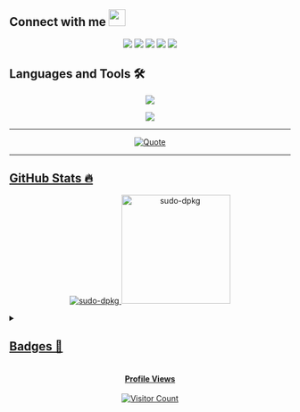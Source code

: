 ## <h2>Connect with me <img src = "https://media.giphy.com/media/DUPJKY0WIbUqYhvW5a/giphy.gif" width = 30px> </h2> 

<p align="center">
	<a href="mailto:adarsh.dev.404@gmail.com"><img src="https://skillicons.dev/icons?i=gmail"></a>
	<a href="https://www.linkedin.com/in/adarsh1601/"><img src="https://skillicons.dev/icons?i=linkedin"></a>
	<a href="https://github.com/sudo-dpkg"><img src="https://skillicons.dev/icons?i=github"></a>
	<a href="https://discord.com/users/sudo.apt#6738"><img src="https://skillicons.dev/icons?i=discord"></a>
	<a href="https://x.com/sudo_dpkg"><img src="https://skillicons.dev/icons?i=twitter"></a>
</p>

## Languages and Tools 🛠️

<p align="center"> <a href="https://github.com/jinx-vi-0"><img src="https://skillicons.dev/icons?i=html,css,js,git,github,nodejs,npm,postman,express,mysql,mongodb,firebase,vite,tailwind,powershell"> </a> </p>
<p align="center"> <a href="https://github.com/jinx-vi-0"><img src="https://skillicons.dev/icons?i=cpp,java,c,sublime,vscode,idea,replit,codepen,netlify,vercel,bots,notion,stackoverflow,windows,ubuntu"> </a> </p>

---

<p align = "center">
	<a href="https://github.com/piyushsuthar/github-readme-quotes"> <img alt = "Quote" src="https://quotes-github-readme.vercel.app/api?type=horizontal&theme=dracula&animation=grow_out_in&quoteCategory=programming">
</p>

---

## GitHub Stats 🔥

<p align="center">
<!--	<img src="https://stats.quira.sh/jinx-vi/github?theme=dark" height="250px"/>
	<img src="https://stats.quira.sh/jinx-vi/languages-over-time?theme=dark" height="250px"/> -->
	
<img src="https://github-readme-stats.vercel.app/api?username=sudo-dpkg&theme=dracula&show_icons=true&hide_border=true&count_private=true" alt="sudo-dpkg" />
<!-- <img src="https://github-readme-streak-stats-swart-eight.vercel.app?user=jinx-vi-0&theme=dracula&hide_border=true" alt="jinx-vi-0" /> -->
<img src="https://github-readme-stats-snowy-kappa-41.vercel.app//api/top-langs?username=sudo-dpkg&layout=donut&theme=dracula&hide_border=true" alt="sudo-dpkg" height="195px"/>

</p>

<details>
<summary>
	
## Badges 📛

</summary>
<br>

<p align="center">
	<img src="https://holopin.me/jinxvi0" alt="An image of @jinxvi0's Holopin badges" style="width: 800px;"/>
</p>

</details>


<!-- 
## GSSOC(24) Badges 🪶
<div style='display:flex; align-items:center; gap: 10px;' align='center'>
<img src="https://raw.githubusercontent.com/girlscript/gssoc-website-new/main/public/badges/postman.png" width="100px" height="100px" />
  <img src="https://github.com/girlscript/gssoc-website-new/blob/main/public/badges/1.png" width="100px" height="100px" />
  <img src="https://github.com/girlscript/gssoc-website-new/blob/main/public/badges/2.png" width="100px" height="100px" />
  <img src="https://github.com/girlscript/gssoc-website-new/blob/main/public/badges/3.png" width="100px" height="100px" />
  <img src="https://github.com/girlscript/gssoc-website-new/blob/main/public/badges/4.png" width="100px" height="100px" />
  <img src="https://github.com/girlscript/gssoc-website-new/blob/main/public/badges/5.png" width="100px" height="100px" />
</div>
-->

<p align="center">
<h4 align="center">Profile Views</h4>
<p align="center">
<img src="https://profile-counter.glitch.me/{jinx-vi-0}/count.svg" alt="Visitor Count" />
</p>
</p>
